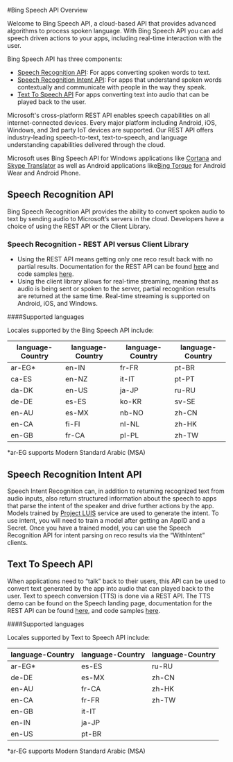<!-- 
NavPath: Bing Speech API
LinkLabel: Overview
Url: Speech-api/documentation/overview
Weight: 1000
-->

#Bing Speech API Overview

Welcome to Bing Speech API, a cloud-based API that provides advanced algorithms to process spoken language. With Bing Speech API you can add speech driven actions to your apps, including real-time interaction with the user.

Bing Speech API has three components:
* [Speech Recognition API](#SpeechRecognition):  For apps converting spoken words to text.
* [Speech Recognition Intent API](#Intent): For apps that understand spoken words contextually and communicate with people in the way they speak.  
* [Text To Speech API](#TextToSpeech) For apps converting text into audio that can be played back to the user. 

Microsoft's cross-platform REST API enables speech capabilities on all internet-connected devices. Every major platform including Android, iOS, Windows, and 3rd party IoT devices are supported. Our REST API offers industry-leading speech-to-text, text-to-speech, and language understanding capabilities delivered through the cloud.

Microsoft uses Bing Speech API for Windows applications like [Cortana](https://www.microsoft.com/en-us/mobile/experiences/cortana/) and [Skype Translator](https://www.skype.com/en/features/skype-translator/) as well as Android applications like[Bing Torque](https://play.google.com/store/apps/details?id=com.microsoft.bing.torque) for Android Wear and Android Phone.

<a name="SpeechRecognition"></a>
## Speech Recognition API
Bing Speech Recognition API provides the ability to convert spoken audio to text by sending audio to Microsoft’s servers in the cloud. Developers have a choice of using the REST API or the Client Library. 

### Speech Recognition - REST API versus Client Library
* Using the REST API means getting only one reco result back with no partial results. Documentation for the REST API can be found [here](API-Reference-REST/BingVoiceRecognition.md) and code samples [here](https://oxfordportal.blob.core.windows.net/speech/doc/recognition/Program.cs). 
*	Using the client library allows for real-time streaming, meaning that as audio is being sent or spoken to the server, partial recognition results are returned at the same time. Real-time streaming is supported on Android, iOS, and Windows.

####Supported languages

Locales supported by the Bing Speech API include:

language-Country |language-Country | language-Country |language-Country 
---------|----------|--------|------------------
ar-EG*   |   en-IN  | fr-FR  |    pt-BR
ca-ES    |   en-NZ  | it-IT  |    pt-PT 
da-DK    |   en-US  | ja-JP  |    ru-RU 
de-DE    |   es-ES  | ko-KR  |    sv-SE
en-AU    |   es-MX  | nb-NO  |    zh-CN
en-CA    |   fi-FI  | nl-NL  |    zh-HK
en-GB    |   fr-CA  | pl-PL  |    zh-TW  
*ar-EG supports Modern Standard Arabic (MSA)

<a name="Intent"></a>
## Speech Recognition Intent API
Speech Intent Recognition can, in addition to returning recognized text from audio inputs, also return structured information about the speech to apps that parse the intent of the speaker and drive further actions by the app. Models trained by [Project LUIS](https://www.luis.ai/) service are used to generate the intent. To use intent, you will need to train a model after getting an AppID and a Secret. Once you have a trained model, you can use the Speech Recognition API for intent parsing on reco results via the “WithIntent” clients.

<a name="TextToSpeech"></a>
## Text To Speech API
When applications need to “talk” back to their users, this API can be used to convert text generated by the app into audio that can played back to the user. Text to speech conversion (TTS) is done via a REST API. The TTS demo can be found on the Speech landing page, documentation for the REST API can be found [here](API-Reference-REST/BingVoiceOutput.md), and code samples [here](https://github.com/Microsoft/Cognitive-Speech-TTS/tree/master/Samples-Http/CSharp/TTSProgram.cs).

####Supported languages

Locales supported by Text to Speech API include:

language-Country |language-Country | language-Country 
---------|----------|------------
ar-EG*   |   es-ES  | ru-RU     
de-DE    |   es-MX  | zh-CN 
en-AU    |   fr-CA  | zh-HK    
en-CA    |   fr-FR  | zh-TW    
en-GB    |   it-IT  |     
en-IN    |   ja-JP  |   
en-US    |   pt-BR  |      
*ar-EG supports Modern Standard Arabic (MSA)
